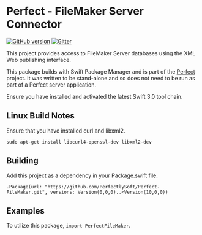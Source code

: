 # Perfect - FileMaker Server Connector

[![GitHub version](https://badge.fury.io/gh/PerfectlySoft%2FPerfect-FileMaker.svg)](https://badge.fury.io/gh/PerfectlySoft%2FPerfect-FileMaker)
[![Gitter](https://badges.gitter.im/PerfectlySoft/PerfectDocs.svg)](https://gitter.im/PerfectlySoft/PerfectDocs?utm_source=badge&utm_medium=badge&utm_campaign=pr-badge)

This project provides access to FileMaker Server databases using the XML Web publishing interface.

This package builds with Swift Package Manager and is part of the [Perfect](https://github.com/PerfectlySoft/Perfect) project. It was written to be stand-alone and so does not need to be run as part of a Perfect server application.

Ensure you have installed and activated the latest Swift 3.0 tool chain.

## Linux Build Notes

Ensure that you have installed curl and libxml2.

```
sudo apt-get install libcurl4-openssl-dev libxml2-dev
```

## Building

Add this project as a dependency in your Package.swift file.

```
.Package(url: "https://github.com/PerfectlySoft/Perfect-FileMaker.git", versions: Version(0,0,0)..<Version(10,0,0))
```

## Examples

To utilize this package, ```import PerfectFileMaker```.

